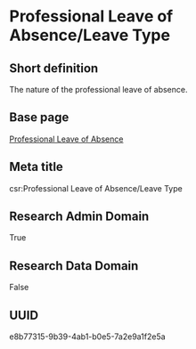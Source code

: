 # Professional Leave of Absence/Leave Type
## Short definition
The nature of the professional leave of absence.
## Base page
[Professional Leave of Absence](../../Objects/Professional%20Leave%20of%20Absence.md)
## Meta title
csr:Professional Leave of Absence/Leave Type
## Research Admin Domain
True
## Research Data Domain
False
## UUID
e8b77315-9b39-4ab1-b0e5-7a2e9a1f2e5a
